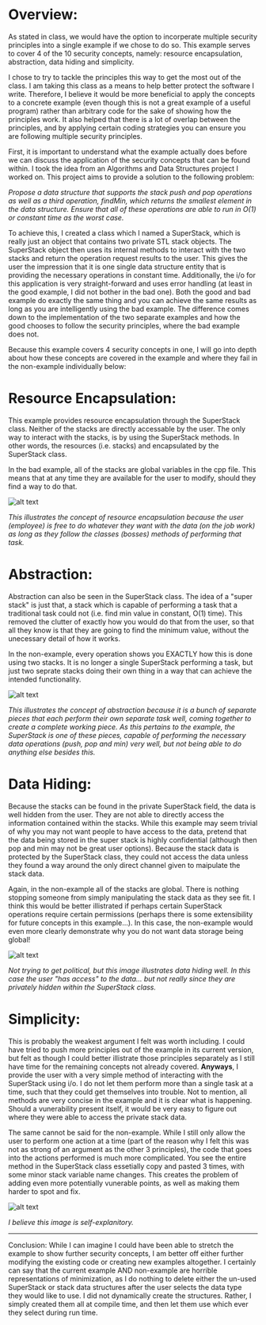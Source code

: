 # **Overview:**

As stated in class, we would have the option to incorperate multiple security principles into a single example if we chose to do so. This example serves to cover 4 of the 10 security concepts, namely: resource encapsulation, abstraction, data hiding and simplicity.

I chose to try to tackle the principles this way to get the most out of the class. I am taking this class as a means to help better protect the software I write. Therefore, I believe it would be more beneficial to apply the concepts to a concrete example (even though this is not a great example of a useful program) rather than arbitrary code for the sake of showing how the principles work. It also helped that there is a lot of overlap between the principles, and by applying certain coding strategies you can ensure you are following multiple security principles.

First, it is important to understand what the example actually does before we can discuss the application of the security concepts that can be found within. I took the idea from an Algorithms and Data Structures project I worked on. This project aims to provide a solution to the following problem:

_Propose a data structure that supports the stack push and pop operations as well as a third operation, findMin, which returns the smallest element in the data structure. Ensure that all of these operations are able to run in O(1) or constant time as the worst case._ 

To achieve this, I created a class which I named a SuperStack, which is really just an object that contains two private STL stack objects. The SuperStack object then uses its internal methods to interact with the two stacks and return the operation request results to the user. This gives the user the impression that it is one single data structure entity that is providing the necessary operations in constant time. Additionally, the i/o for this application is very straight-forward and uses error handling (at least in the good example, I did not bother in the bad one). Both the good and bad example do exactly the same thing and you can achieve the same results as long as you are intelligently using the bad example. The difference comes down to the implementation of the two separate examples and how the good chooses to follow the security principles, where the bad example does not.

Because this example covers 4 security concepts in one, I will go into depth about how these concepts are covered in the example and where they fail in the non-example individually below:

# Resource Encapsulation:

This example provides resource encapsulation through the SuperStack class. Neither of the stacks are directly accessable by the user. The only way to interact with the stacks, is by using the SuperStack methods. In other words, the resources (i.e. stacks) and encapsulated by the SuperStack class.

In the bad example, all of the stacks are global variables in the cpp file. This means that at any time they are available for the user to modify, should they find a way to do that.

![alt text](https://github.com/UW-COSC-4010-5010-CYBER-FA-2017/foundational-concepts-in-cybersecurity-joshsloan/blob/master/Concepts%203-7-8-9/resource_encapsulation.jpg)

_This illustrates the concept of resource encapsulation because the user (employee) is free to do whatever they want with the data (on the job work) as long as they follow the classes (bosses) methods of performing that task._

# Abstraction:

Abstraction can also be seen in the SuperStack class. The idea of a "super stack" is just that, a stack which is capable of performing a task that a traditional task could not (i.e. find min value in constant, O(1) time). This removed the clutter of exactly how you would do that from the user, so that all they know is that they are going to find the minimum value, without the unecessary detail of how it works.

In the non-example, every operation shows you EXACTLY how this is done using two stacks. It is no longer a single SuperStack performing a task, but just two seprate stacks doing their own thing in a way that can achieve the intended functionality.

![alt text](https://github.com/UW-COSC-4010-5010-CYBER-FA-2017/foundational-concepts-in-cybersecurity-joshsloan/blob/master/Concepts%203-7-8-9/abstraction.jpg)

_This illustrates the concept of abstraction because it is a bunch of separate pieces that each perform their own separate task well, coming together to create a complete working piece. As this pertains to the example, the SuperStack is one of these pieces, capable of performing the necessary data operations (push, pop and min) very well, but not being able to do anything else besides this._

# Data Hiding:

Because the stacks can be found in the private SuperStack field, the data is well hidden from the user. They are not able to directly access the information contained within the stacks. While this example may seem trivial of why you may not want people to have access to the data, pretend that the data being stored in the super stack is highly confidential (although then pop and min may not be great user options). Because the stack data is protected by the SuperStack class, they could not access the data unless they found a way around the only direct channel given to maipulate the stack data.

Again, in the non-example all of the stacks are global. There is nothing stopping someone from simply manipulating the stack data as they see fit. I think this would be better illistrated if perhaps certain SuperStack operations require certain permissions (perhaps there is some extensibility for future concepts in this example...). In this case, the non-example would even more clearly demonstrate why you do not want data storage being global!

![alt text](https://github.com/UW-COSC-4010-5010-CYBER-FA-2017/foundational-concepts-in-cybersecurity-joshsloan/blob/master/Concepts%203-7-8-9/data_hiding.jpg)

_Not trying to get political, but this image illustrates data hiding well. In this case the user "has access" to the data... but not really since they are privately hidden within the SuperStack class._

# Simplicity:

This is probably the weakest argument I felt was worth including. I could have tried to push more principles out of the example in its current version, but felt as though I could better illistrate those principles separately as I still have time for the remaining concepts not already covered. **Anyways**, I provide the user with a very simple method of interacting with the SuperStack using i/o. I do not let them perform more than a single task at a time, such that they could get themselves into trouble. Not to mention, all methods are very concise in the example and it is clear what is happening. Should a vunerability present itself, it would be very easy to figure out where they were able to access the private stack data.

The same cannot be said for the non-example. While I still only allow the user to perform one action at a time (part of the reason why I felt this was not as strong of an argument as the other 3 principles), the code that goes into the actions performed is much more complicated. You see the entire method in the SuperStack class essetially copy and pasted 3 times, with some minor stack variable name changes. This creates the problem of adding even more potentially vunerable points, as well as making them harder to spot and fix.

![alt text](https://github.com/UW-COSC-4010-5010-CYBER-FA-2017/foundational-concepts-in-cybersecurity-joshsloan/blob/master/Concepts%203-7-8-9/simplicity.jpg)

_I believe this image is self-explanitory._

----------------------------------------------------------------------------------------------------------------------------------------

Conclusion: While I can imagine I could have been able to stretch the example to show further security concepts, I am better off either further modifying the existing code or creating new examples altogether. I certainly can say that the current example AND non-example are horrible representations of minimization, as I do nothing to delete either the un-used SuperStack or stack data structures after the user selects the data type they would like to use. I did not dynamically create the structures. Rather, I simply created them all at compile time, and then let them use which ever they select during run time.
